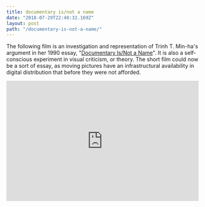 ```yaml
---
title: documentary is/not a name
date: "2018-07-29T22:40:32.169Z"
layout: post
path: "/documentary-is-not-a-name/"
---
```


The following film is an investigation and representation of Trinh T. Min-ha's argument in her 1990 essay, "[Documentary Is/Not a Name](https://www.jstor.org/stable/778886?seq=1#page_scan_tab_contents)". It is also a self-conscious experiment in visual criticism, or theory. The short film could now be a sort of essay, as moving pictures have an infrastructural availability in digital distribution that before they were not afforded.

<div style="width: 100%; display: flex; justify-content: center;">
<iframe width="560" height="315" src="https://www.youtube.com/embed/p3LaY2YHJR0" frameborder="0" allow="autoplay; encrypted-media" allowfullscreen></iframe>
</div>

